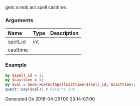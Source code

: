 gets a mob act spell casttime.
### Arguments
**Name**|**Type**|**Description**
:---|:---|:---
spell_id|int|
casttime||

### Example

```perl
my $spell_id = 1;
my $casttime = 1;
my $val = $mob->GetActSpellCasttime($spell_id, $casttime);
quest::say($val); # Returns int
```


Generated On 2018-04-29T00:35:14-07:00